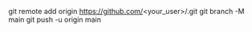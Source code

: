 git remote add origin https://github.com/<your_user>/<repo>.git
git branch -M main
git push -u origin main